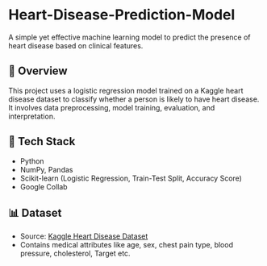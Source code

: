 # Heart-Disease-Prediction-Model

A simple yet effective machine learning model to predict the presence of heart disease based on clinical features.

## 📂 Overview

This project uses a logistic regression model trained on a Kaggle heart disease dataset to classify whether a person is likely to have heart disease. It involves data preprocessing, model training, evaluation, and interpretation.

## 🔧 Tech Stack

- Python
- NumPy, Pandas
- Scikit-learn (Logistic Regression, Train-Test Split, Accuracy Score)
- Google Collab

## 📊 Dataset

- Source: [Kaggle Heart Disease Dataset](https://drive.google.com/file/d/1CEql-OEexf9p02M5vCC1RDLXibHYE9Xz/view)
- Contains medical attributes like age, sex, chest pain type, blood pressure, cholesterol, Target etc.
